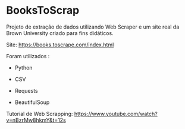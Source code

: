 # BooksToScrap
Projeto de extração de dados  utilizando Web Scraper e um site real da Brown University criado para fins didáticos. 

Site: https://books.toscrape.com/index.html




Foram utilizados : 

- Python 

- CSV

- Requests

- BeautifulSoup

Tutorial de Web Scrapping: https://www.youtube.com/watch?v=nBzrMw8hkmY&t=12s